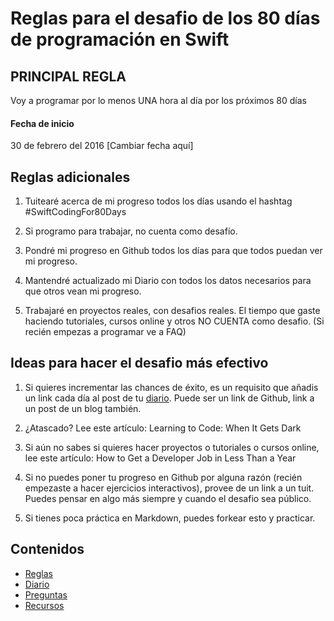 # Reglas para el desafio de los 80 días de programación en Swift

## PRINCIPAL REGLA

Voy a programar por lo menos UNA hora al día por los próximos 80 días

#### Fecha de inicio

30 de febrero del 2016 [Cambiar fecha aquí]

## Reglas adicionales

1. Tuitearé acerca de mi progreso todos los días usando el hashtag #SwiftCodingFor80Days

2. Si programo para trabajar, no cuenta como desafío.

3. Pondré mi progreso en Github todos los días para que todos puedan ver mi progreso.

4. Mantendré actualizado mi Diario con todos los datos necesarios para que otros vean mi progreso.

5. Trabajaré en proyectos reales, con desafios reales. El tiempo que gaste haciendo tutoriales, cursos online y otros NO CUENTA como desafio. (Si recién empezas a programar ve a FAQ)

## Ideas para hacer el desafio más efectivo

1. Si quieres incrementar las chances de éxito, es un requisito que añadis un link cada día al post de tu [diario](MiDiario.md). Puede ser un link de Github, link a un post de un blog también.

2. ¿Atascado? Lee este artículo: Learning to Code: When It Gets Dark

3. Si aún no sabes si quieres hacer proyectos o tutoriales o cursos online, lee este artículo: How to Get a Developer Job in Less Than a Year

4. Si no puedes poner tu progreso en Github por alguna razón (recién empezaste a hacer ejercicios interactivos), provee de un link a un tuit. Puedes pensar en algo más siempre y cuando el desafio sea público.

5. Si tienes poca práctica en Markdown, puedes forkear esto y practicar.

## Contenidos

* [Reglas](Reglas.md)
* [Diario](MiDiario.md) 
* [Preguntas](Preguntas.md)
* [Recursos](Recursos.md)
